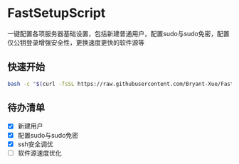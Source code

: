# FastSetupScript
一键配置各项服务器基础设置，包括新建普通用户，配置sudo与sudo免密，配置仅公钥登录增强安全性，更换速度更快的软件源等
## 快速开始
```bash
bash -c "$(curl -fsSL https://raw.githubusercontent.com/Bryant-Xue/FastSetupScript/main/fss.sh)"
```
## 待办清单
- [x] 新建用户
- [x] 配置sudo与sudo免密
- [x] ssh安全调优
- [ ] 软件源速度优化
